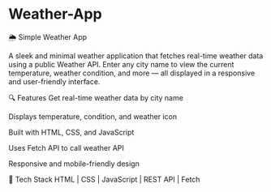 # Weather-App
🌦️ Simple Weather App

A sleek and minimal weather application that fetches real-time weather data using a public Weather API. Enter any city name to view the current temperature, weather condition, and more — all displayed in a responsive and user-friendly interface.

🔍 Features
Get real-time weather data by city name

Displays temperature, condition, and weather icon

Built with HTML, CSS, and JavaScript

Uses Fetch API to call weather API

Responsive and mobile-friendly design

🔧 Tech Stack
HTML | CSS | JavaScript | REST API | Fetch

